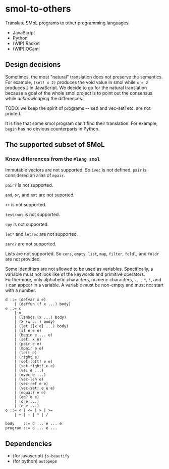 # smol-to-others

Translate SMoL programs to other programming languages:

- JavaScript
- Python
- (WIP) Racket
- (WIP) OCaml

## Design decisions

Sometimes, the most "natural" translation does not preserve the semantics. For example, `(set! x 2)` produces the void value in smol while `x = 2` produces `2` in JavaScript. We decide to go for the natural translation because a goal of the whole smol project is to point out the consensus while *acknowledging* the differences.

TODO: we keep the spirit of programs -- set! and vec-set! etc. are not printed.

It is fine that some smol program can't find their translation. For example, `begin` has no obvious counterparts in Python.

## The supported subset of SMoL

### Know differences from the `#lang smol`

Immutable vectors are not supported. So `ivec` is not defined. `pair` is considered an alias of `mpair`.

`pair?` is not supported.

`and`, `or`, and `not` are not suported.

`++` is not supported.

`test/not` is not supported.

`spy` is not supported.

`let*` and `letrec` are not supported.

`zero?` are not supported.

Lists are not supported. So `cons`, `empty`, `list`, `map`, `filter`, `foldl`, and `foldr` are not provided.

Some identifiers are not allowed to be used as variables. Specifically,
a variable must not look like of the keywords and primitive operators.
Furthermore, only alphabetic characters, numeric characters, `-`, `_`, `*`, `!`, and `?` can appear in a variable. A variable must be non-empty and must not start with a number.

```
d ::= (defvar x e)
    | (deffun (f x ...) body)
e ::= c
    | x
    | (lambda (x ...) body)
    | (λ (x ...) body)
    | (let ([x e] ...) body)
    | (if e e e)
    | (begin e ... e)
    | (set! x e)
    | (pair e e)
    | (mpair e e)
    | (left e)
    | (right e)
    | (set-left! e e)
    | (set-right! e e)
    | (vec e ...)
    | (mvec e ...)
    | (vec-len e)
    | (vec-ref e e)
    | (vec-set! e e e)
    | (equal? e e)
    | (eq? e e)
    | (o e ...)
    | (e e ...)
o ::= < | <= | > | >=
    | + | - | * | /

body    ::= d ... e ... e
program ::= d ... e ...
```

## Dependencies

- (for javascript) `js-beautify`
- (for python) `autopep8`
